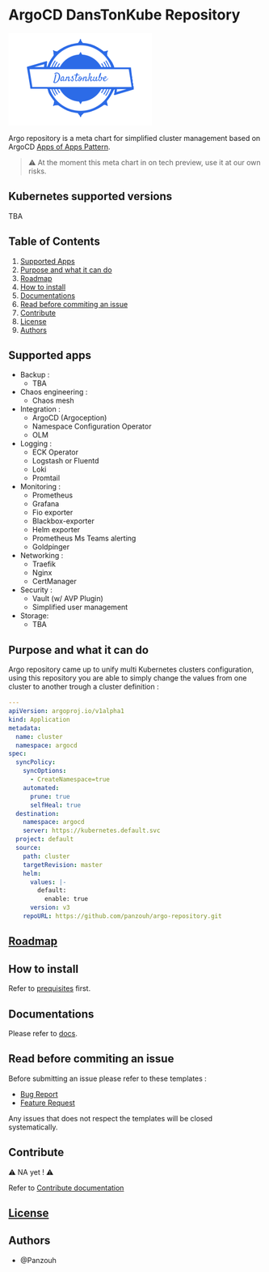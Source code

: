 # ArgoCD DansTonKube Repository

![DTK Logo](./src/dtk-logo-transparent.png)

Argo repository is a meta chart for simplified cluster management based on ArgoCD [Apps of Apps Pattern](https://argo-cd.readthedocs.io/en/stable/operator-manual/cluster-bootstrapping/).

> :warning: At the moment this meta chart in on tech preview, use it at our own risks.

## Kubernetes supported versions

TBA

## Table of Contents

1. [Supported Apps](#supported-apps)
2. [Purpose and what it can do](#purpose-and-what-it-can-do)
3. [Roadmap](#roadmap)
4. [How to install](#how-to-install)
5. [Documentations](#documentations)
6. [Read before commiting an issue](#read-before-commiting-an-issue)
7. [Contribute](#contribute)
8. [License](#license)
9. [Authors](#authors)

## Supported apps

- Backup :
  - TBA
- Chaos engineering :
  - Chaos mesh
- Integration :
  - ArgoCD (Argoception)
  - Namespace Configuration Operator
  - OLM
- Logging :
  - ECK Operator
  - Logstash or Fluentd
  - Loki
  - Promtail
- Monitoring :
  - Prometheus
  - Grafana
  - Fio exporter
  - Blackbox-exporter
  - Helm exporter
  - Prometheus Ms Teams alerting
  - Goldpinger
- Networking :
  - Traefik
  - Nginx
  - CertManager
- Security :
  - Vault (w/ AVP Plugin)
  - Simplified user management
- Storage:
  - TBA

## Purpose and what it can do

Argo repository came up to unify multi Kubernetes clusters configuration, using this repository you are able to simply change the values from one cluster to another trough a cluster definition :

```yaml
---
apiVersion: argoproj.io/v1alpha1
kind: Application
metadata:
  name: cluster
  namespace: argocd
spec:
  syncPolicy:
    syncOptions:
      - CreateNamespace=true
    automated:
      prune: true
      selfHeal: true
  destination:
    namespace: argocd
    server: https://kubernetes.default.svc
  project: default
  source:
    path: cluster
    targetRevision: master
    helm:
      values: |-
        default:
          enable: true
      version: v3
    repoURL: https://github.com/panzouh/argo-repository.git

```

## [Roadmap](./ROADMAP.md)

## How to install

Refer to [prequisites](./prerequisites/README.md) first.

## Documentations

Please refer to [docs](./docs).

## Read before commiting an issue

Before submitting an issue please refer to these templates :

- [Bug Report](.gitlab/ISSUE_TEMPLATE/bug_report.md)
- [Feature Request](.gitlab/ISSUE_TEMPLATE/feature_request.md)

Any issues that does not respect the templates will be closed systematically.

## Contribute

:warning: NA yet ! :warning:

Refer to [Contribute documentation](./CONTRIBUTE.md)

## [License](./LICENSE.md)

## Authors

- @Panzouh
